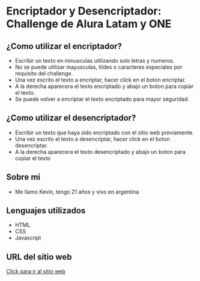 <h1>Encriptador y Desencriptador: Challenge de Alura Latam y ONE</h1>
<h2>¿Como utilizar el encriptador?</h2>
<ul>
  <li>Escribir un texto en minusculas utilizando solo letras y numeros.</li>
  <li>No se puede utilizar mayusculas, tildes o caracteres especiales por requisito del challenge.</li>
  <li>Una vez escrito el texto a encriptar, hacer click en el boton encriptar.</li>
  <li>A la derecha aparecera el texto encriptado y abajo un boton para copiar el texto.</li>
  <li>Se puede volver a encriptar el texto encriptado para mayor seguridad.</li>
</ul>

<h2>¿Como utilizar el desencriptador?</h2>
<ul>
  <li>Escribir un texto que haya sido encriptado con el sitio web previamente.</li>
  <li>Una vez escrito el texto a desencriptar, hacer click en el boton desencriptar.</li>
  <li>A la derecha aparecera el texto desencriptado y abajo un boton para copiar el texto</li>
</ul>

<h2>Sobre mi</h2>
<ul>
  <li>Me llamo Kevin, tengo 21 años y vivo en argentina</li>
</ul>

<h2>Lenguajes utilizados</h2>
<ul>
  <li>HTML</li>
  <li>CSS</li>
  <li>Javascript</li>
</ul>

<h2>URL del sitio web</h2>
<a href="https://kevmpr.github.io/encriptadorONE/">Click para ir al sitio web</a>
